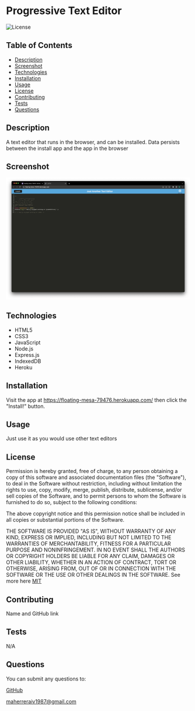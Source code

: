 # Progressive Text Editor

![License](https://img.shields.io/badge/License-MIT-yellow.svg)

## Table of Contents

-   [Description](#description)
-   [Screenshot](#screenshot)
-   [Technologies](#technologies)
-   [Installation](#installation)
-   [Usage](#usage)
-   [License](#license)
-   [Contributing](#contributing)
-   [Tests](#tests)
-   [Questions](#questions)

## Description

A text editor that runs in the browser, and can be installed. Data persists between the install app and the app in the browser

## Screenshot

![Screenshot of JATE](./assets/images/Screen%20Shot%202022-07-06%20at%208.52.20%20PM.png)

## Technologies

-   HTML5
-   CSS3
-   JavaScript
-   Node.js
-   Express.js
-   IndexedDB
-   Heroku

## Installation

Visit the app at https://floating-mesa-79476.herokuapp.com/ then click the "Install!" button.

## Usage

Just use it as you would use other text editors

## License

Permission is hereby granted, free of charge, to any person obtaining a copy of this software and associated
documentation files (the "Software"), to deal in the Software without restriction, including without limitation the rights
to use, copy, modify, merge, publish, distribute, sublicense, and/or sell copies of the Software, and to permit persons to
whom the Software is furnished to do so, subject to the following conditions:

The above copyright notice and this permission notice shall be included in all copies or substantial portions of the Software.

THE SOFTWARE IS PROVIDED "AS IS", WITHOUT WARRANTY OF ANY KIND, EXPRESS OR IMPLIED,
INCLUDING BUT NOT LIMITED TO THE WARRANTIES OF MERCHANTABILITY, FITNESS FOR A PARTICULAR
PURPOSE AND NONINFRINGEMENT. IN NO EVENT SHALL THE AUTHORS OR COPYRIGHT HOLDERS BE LIABLE
FOR ANY CLAIM, DAMAGES OR OTHER LIABILITY, WHETHER IN AN ACTION OF CONTRACT, TORT OR
OTHERWISE, ARISING FROM, OUT OF OR IN CONNECTION WITH THE SOFTWARE OR THE USE OR OTHER
DEALINGS IN THE SOFTWARE. See more here [MIT](https://opensource.org/licenses/MIT)

## Contributing

Name and GitHub link

## Tests

N/A

## Questions

You can submit any questions to:

[GitHub](https://github.com/mahiv87)

maherreraiv1987@gmail.com
